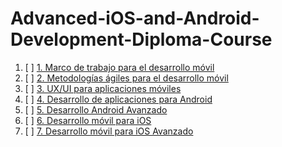 # Advanced-iOS-and-Android-Development-Diploma-Course

1. [ ] [1. Marco de trabajo para el desarrollo móvil]()
2. [ ] [2. Metodologías ágiles para el desarrollo móvil]()
3. [ ] [3. UX/UI para aplicaciones móviles]()
4. [ ] [4. Desarrollo de aplicaciones para Android]()
5. [ ] [5. Desarrollo Android Avanzado]()
6. [ ] [6. Desarrollo móvil para iOS]()
7. [ ] [7. Desarrollo móvil para iOS Avanzado]()

